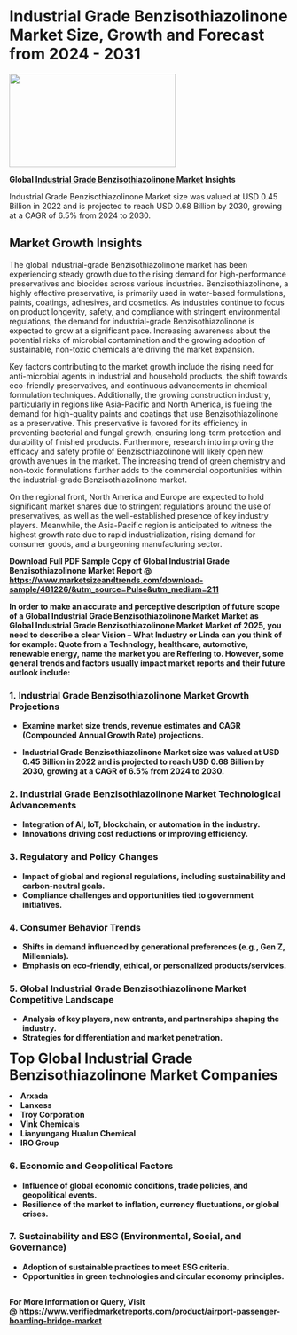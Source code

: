 <H1>Industrial Grade Benzisothiazolinone Market Size, Growth and Forecast from 2024 - 2031</H1><img class="aligncenter size-medium wp-image-584254" src="https://thirdeyenews.in/wp-content/uploads/2024/09/Global-Market-Research-300x168.jpeg" alt="" width="300" height="168" /><p><strong>Global&nbsp;<a href="https://www.marketsizeandtrends.com/download-sample/481226/&amp;utm_source=Pulse&amp;utm_medium=211">Industrial Grade Benzisothiazolinone Market</a> Insights</strong></p><p>Industrial Grade Benzisothiazolinone Market size was valued at USD 0.45 Billion in 2022 and is projected to reach USD 0.68 Billion by 2030, growing at a CAGR of 6.5% from 2024 to 2030.</p><p><h2>Market Growth Insights</h2> <p>The global industrial-grade Benzisothiazolinone market has been experiencing steady growth due to the rising demand for high-performance preservatives and biocides across various industries. Benzisothiazolinone, a highly effective preservative, is primarily used in water-based formulations, paints, coatings, adhesives, and cosmetics. As industries continue to focus on product longevity, safety, and compliance with stringent environmental regulations, the demand for industrial-grade Benzisothiazolinone is expected to grow at a significant pace. Increasing awareness about the potential risks of microbial contamination and the growing adoption of sustainable, non-toxic chemicals are driving the market expansion.</p> <p><strong></strong></p> <p>Key factors contributing to the market growth include the rising need for anti-microbial agents in industrial and household products, the shift towards eco-friendly preservatives, and continuous advancements in chemical formulation techniques. Additionally, the growing construction industry, particularly in regions like Asia-Pacific and North America, is fueling the demand for high-quality paints and coatings that use Benzisothiazolinone as a preservative. This preservative is favored for its efficiency in preventing bacterial and fungal growth, ensuring long-term protection and durability of finished products. Furthermore, research into improving the efficacy and safety profile of Benzisothiazolinone will likely open new growth avenues in the market. The increasing trend of green chemistry and non-toxic formulations further adds to the commercial opportunities within the industrial-grade Benzisothiazolinone market.</p> <p>On the regional front, North America and Europe are expected to hold significant market shares due to stringent regulations around the use of preservatives, as well as the well-established presence of key industry players. Meanwhile, the Asia-Pacific region is anticipated to witness the highest growth rate due to rapid industrialization, rising demand for consumer goods, and a burgeoning manufacturing sector.</p> <p><strong></p><p><span class=""><strong>Download Full PDF Sample Copy of Global Industrial Grade Benzisothiazolinone Market Report</strong> @ <a href="https://www.marketsizeandtrends.com/download-sample/481226/&amp;utm_source=Pulse&amp;utm_medium=211" target="_blank">https://www.marketsizeandtrends.com/download-sample/481226/&amp;utm_source=Pulse&amp;utm_medium=211</a></span></p><p>In order to make an accurate and perceptive description of future scope of a Global&nbsp;Industrial Grade Benzisothiazolinone Market Market as Global&nbsp;Industrial Grade Benzisothiazolinone Market Market of 2025, you need to describe a clear Vision &ndash; What Industry or Linda can you think of for example: Quote from a Technology, healthcare, automotive, renewable energy, name the market you are Reffering to. However, some general trends and factors usually impact market reports and their future outlook include:</p><h3>1.&nbsp;<strong>Industrial Grade Benzisothiazolinone Market Growth Projections</strong></h3><ul><li>Examine market size trends, revenue estimates and CAGR (Compounded Annual Growth Rate) projections.</li><li><p>Industrial Grade Benzisothiazolinone Market size was valued at USD 0.45 Billion in 2022 and is projected to reach USD 0.68 Billion by 2030, growing at a CAGR of 6.5% from 2024 to 2030.</p></li></ul><h3>2.&nbsp;<strong>Industrial Grade Benzisothiazolinone Market Technological Advancements</strong></h3><ul><li>Integration of AI, IoT, blockchain, or automation in the industry.</li><li>Innovations driving cost reductions or improving efficiency.</li></ul><h3>3.&nbsp;<strong>Regulatory and Policy Changes</strong></h3><ul><li>Impact of global and regional regulations, including sustainability and carbon-neutral goals.</li><li>Compliance challenges and opportunities tied to government initiatives.</li></ul><h3>4.&nbsp;<strong>Consumer Behavior Trends</strong></h3><ul><li>Shifts in demand influenced by generational preferences (e.g., Gen Z, Millennials).</li><li>Emphasis on eco-friendly, ethical, or personalized products/services.</li></ul><h3>5.&nbsp;<strong>Global Industrial Grade Benzisothiazolinone Market Competitive Landscape</strong></h3><ul><li>Analysis of key players, new entrants, and partnerships shaping the industry.</li><li>Strategies for differentiation and market penetration.</li></ul><p data-pm-slice="1 1 []"><span style="color: inherit; font-family: inherit; font-size: 25px;">Top Global Industrial Grade Benzisothiazolinone Market Companies</span></p><div class="" data-test-id=""><p><li>Arxada</li><li> Lanxess</li><li> Troy Corporation</li><li> Vink Chemicals</li><li> Lianyungang Hualun Chemical</li><li> IRO Group</li></p></div><h3>6.&nbsp;<strong>Economic and Geopolitical Factors</strong></h3><ul><li>Influence of global economic conditions, trade policies, and geopolitical events.</li><li>Resilience of the market to inflation, currency fluctuations, or global crises.</li></ul><h3>7.&nbsp;<strong>Sustainability and ESG (Environmental, Social, and Governance)</strong></h3><ul><li>Adoption of sustainable practices to meet ESG criteria.</li><li>Opportunities in green technologies and circular economy principles.</li></ul><h2><strong style="font-size: 14px;">For More Information or Query, Visit @&nbsp;</strong><a style="background-color: #ffffff; font-size: 14px;" href="https://www.marketsizeandtrends.com/report/industrial-grade-benzisothiazolinone-market/" target="_blank">https://www.verifiedmarketreports.com/product/airport-passenger-boarding-bridge-market</a></h2>
